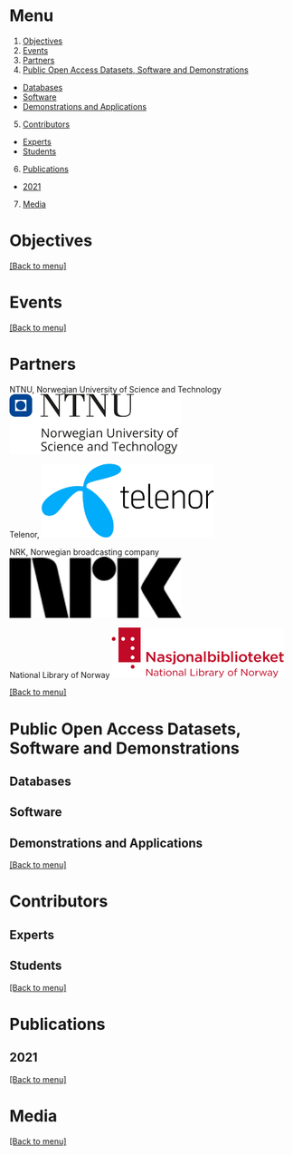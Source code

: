 <!-- <a href="https://www.forskningsradet.no/"><img alt="Forskningsrådet" src="logos/forskningsradet.svg" width="304" /></a> -->

# Menu

1. [Objectives](#objectives)
2. [Events](#events)
3. [Partners](#partners) 
4. [Public Open Access Datasets, Software and Demonstrations](#public-open-access-datasets-software-and-demonstrations)
 - [Databases](#databases)
 - [Software](#software)
 - [Demonstrations and Applications](#demonstrations-and-applications)
5. [Contributors](#contributors)
 - [Experts](#experts)
 - [Students](#students)
6. [Publications](#publications)
 - [2021](#2021)
7. [Media](#media)

# Objectives

[[Back to menu]](#menu)

# Events

[[Back to menu]](#menu)

# Partners

NTNU, Norwegian University of Science and Technology
<a href="https://www.ntnu.no/"><img alt="NTNU, Norwegian University of Science and Technology" src="logos/ntnu_hoeyde_eng.png" width="304" /></a>

Telenor,
<a href="https://www.ntnu.no/"><img alt="Telenor" src="logos/telenor.png" width="304" /></a>

NRK, Norwegian broadcasting company
<a href="https://www.nrk.no/"><img alt="NRK, Norwegian broadcasting company" src="logos/nrk.png" width="304" /></a>

National Library of Norway
<a href="https://www.nb.no/"><img alt="National Library of Norway" src="logos/NB-logo-no-eng-farge.png" width="304" /></a>

[[Back to menu]](#menu)

# Public Open Access Datasets, Software and Demonstrations

## Databases
## Software
## Demonstrations and Applications

[[Back to menu]](#menu)

# Contributors
## Experts
## Students

[[Back to menu]](#menu)

# Publications

## 2021

[[Back to menu]](#menu)

# Media

[[Back to menu]](#menu)

